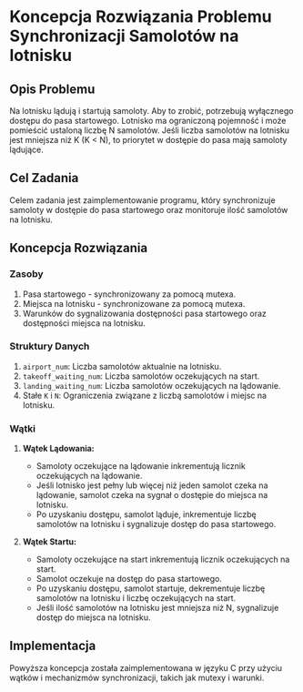 # Koncepcja Rozwiązania Problemu Synchronizacji Samolotów na lotnisku

## Opis Problemu
Na lotnisku lądują i startują samoloty. Aby to zrobić, potrzebują wyłącznego dostępu do pasa startowego. Lotnisko ma ograniczoną pojemność i może pomieścić ustaloną liczbę N samolotów. Jeśli liczba samolotów na lotnisku jest mniejsza niż K (K < N), to priorytet w dostępie do pasa mają samoloty lądujące.

## Cel Zadania
Celem zadania jest zaimplementowanie programu, który synchronizuje samoloty w dostępie do pasa startowego oraz monitoruje ilość samolotów na lotnisku.

## Koncepcja Rozwiązania

### Zasoby
1. Pasa startowego - synchronizowany za pomocą mutexa.
2. Miejsca na lotnisku - synchronizowane za pomocą mutexa.
3. Warunków do sygnalizowania dostępności pasa startowego oraz dostępności miejsca na lotnisku.

### Struktury Danych
1. `airport_num`: Liczba samolotów aktualnie na lotnisku.
2. `takeoff_waiting_num`: Liczba samolotów oczekujących na start.
3. `landing_waiting_num`: Liczba samolotów oczekujących na lądowanie.
4. Stałe `K` i `N`: Ograniczenia związane z liczbą samolotów i miejsc na lotnisku.

### Wątki
1. **Wątek Lądowania:**
   - Samoloty oczekujące na lądowanie inkrementują licznik oczekujących na lądowanie.
   - Jeśli lotnisko jest pełny lub więcej niż jeden samolot czeka na lądowanie, samolot czeka na sygnał o dostępie do miejsca na lotnisku.
   - Po uzyskaniu dostępu, samolot ląduje, inkrementuje liczbę samolotów na lotnisku i sygnalizuje dostęp do pasa startowego.

2. **Wątek Startu:**
   - Samoloty oczekujące na start inkrementują licznik oczekujących na start.
   - Samolot oczekuje na dostęp do pasa startowego.
   - Po uzyskaniu dostępu, samolot startuje, dekrementuje liczbę samolotów na lotnisku i liczbę oczekujących na start.
   - Jeśli ilość samolotów na lotnisku jest mniejsza niż N, sygnalizuje dostęp do miejsca na lotnisku.

## Implementacja
Powyższa koncepcja została zaimplementowana w języku C przy użyciu wątków i mechanizmów synchronizacji, takich jak mutexy i warunki.

